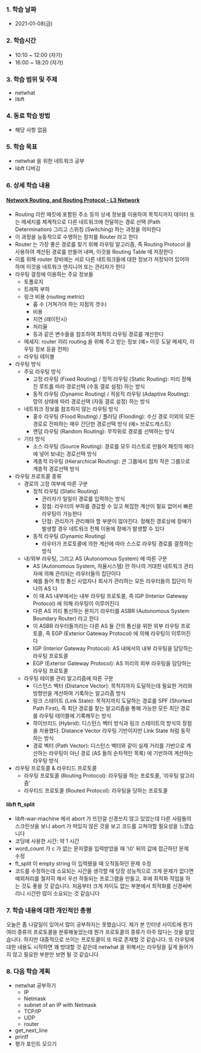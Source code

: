 ### 1. 학습 날짜

- 2021-01-08(금)

### 2. 학습시간

- 10:10 ~ 12:00 (자가)
- 16:00 ~ 18:20 (자가)

### 3. 학습 범위 및 주제

- netwhat
- libft

### 4. 동료 학습 방법

- 해당 사항 없음

### 5. 학습 목표

- netwhat 을 위한 네트워크 공부
- libft 디버깅

### 6. 상세 학습 내용

#### [Network Routing, and Routing Protocol - L3 Network](https://www.stevenjlee.net/2020/06/14/이해하기-라우팅-routing-그리고-라우팅-프로토콜-routing-protocol-l3/)

- Routing 이란 패킷에 포함된 주소 등의 상세 정보를 이용하여 목적지까지 데이터 또는 메세지를 체계적으로 다른 네트워크에 전달하는 경로 선택 (Path Determination) 그리고 스위칭 (Switching) 하는 과정을 의미한다
- 이 과정을 능동적으로 수행하는 장치를 Router 라고 한다
- Router 는 가장 좋은 경로를 찾기 위해 라우팅 알고리즘, 즉 Routing Protocol 을 사용하여 계산된 경로를 만들어 내며, 이것을 Routing Table 에 저장한다
- 이를 위해 router 장비에는 서로 다른 네트워크들에 대한 정보가 저장되어 있어야 하며 이것을 네트워크 엔지니어 또는 관리자가 한다
- 라우팅 결정에 이용하는 주요 정보들
  - 토폴로지
  - 트래픽 부하
  - 링크 비용 (routing metric)
    - 홉 수 (거쳐가야 하는 지점의 갯수)
    - 비용
    - 지연 (레이턴시)
    - 처리율
    - 등과 같은 변수들을 참조하여 최적의 라우팅 경로를 계산한다
  - 메세지: router 끼리 routing 을 위해 주고 받는 정보 (예> 이웃 도달 메세지, 라우팅 정보 등을 전파)
  - 라우팅 테이블
- 라우팅 방식
  - 주요 라우팅 방식
    - 고정 라우팅 (Fixed Routing) / 정적 라우팅 (Static Routing): 미리 정해진 루트를 따라 경로선택 (수동 결로 설정) 하는 방식
    - 동적 라우팅 (Dynamic Routing) / 적응적 라우팅 (Adaptive Routing): 망의 상태에 따라 경로선택 (자동 결로 설정) 하는 방식
  - 네트워크 정보를 참조하지 않는 라우팅 방식
    - 홍수 라우팅 (Flood Routing) / 플러딩 (Flooding): 수신 경로 이외의 모든 경로로 전파하는 매우 간단한 경로선택 방식 (예> 브로드캐스트)
    - 랜덤 라우팅 (Random Routing): 무작위로 경로를 선택하는 방식
  - 기타 방식
    - 소스 라우팅 (Source Routing): 경로를 모두 리스트로 만들어 패킷의 헤더에 넣어 보내는 경로선택 방식
    - 계층적 라우팅 (Hierarchical Routing): 큰 그룹에서 점차 작은 그룹으로 계층적 경로선택 방식
- 라우팅 프로토콜 종류
  - 경로의 고정 여부에 따른 구분
    - 정적 라우팅 (Static Routing)
      - 관리자가 일일이 경로를 입력하는 방식
	  - 장점: 라우터의 부하를 경감할 수 있고 복잡한 계산이 필요 없어서 빠른 라우팅이 가능한다
	  - 단점: 관리자가 관리해야 할 부분이 많아진다. 정해진 경로상에 장애가 발생할 경우 네트워크 전체 이용에 장애가 발생할 수 있다
	- 동적 라우팅 (Dynamic Routing)
	  - 라우터가 프로토콜에 의한 계산에 따라 스스로 라우팅 경로를 결정하는 방식
  - 내/외부 라우팅, 그리고 AS (Autonomous System) 에 따른 구분
    - AS (Autonomous System, 자율시스템) 란 하나의 거대한 네트워크 관리자에 의해 관리되는 라우터들의 집단이다
    - 예를 들어 특정 통신 사업자나 회사가 관리하는 모든 라우터들의 집단이 하나의 AS 다
    - 이 때 AS 내부에서는 내부 라우팅 프로토콜, 즉 IGP (Interior Gateway Protocol) 에 의해 라우팅이 이루어진다
    - 다른 AS 끼리 통신하는 문지기 라우터를 ASBR (Autonomous System Boundary Router) 라고 한다
    - 이 ASBR 라우터들끼리는 다른 AS 들 간의 통신을 위한 외부 라우팅 프로토콜, 즉 EGP (Exterior Gateway Protocol) 에 의해 라우팅이 이루어진다
	- IGP (Interior Gateway Protocol): AS 내에서의 내부 라우팅을 담당하는 라우팅 프로토콜
	- EGP (Exterior Gateway Protocol): AS 끼리의 외부 라우팅을 담당하는 라우팅 프로토콜
  - 라우팅 테이블 관리 알고리즘에 따른 구분
	- 디스턴스 벡터 (Distance Vector): 목적지까지 도달하는데 필요한 거리와 방향만을 계산하여 기록하는 알고리즘 방식
    - 링크 스테이트 (Link State): 목적지까지 도달하는 경로를 SPF (Shortest Path First), 즉 최단 경로를 찾는 알고리즘을 통해 가능한 모든 최단 경로를 라우팅 테이블에 기록해두는 방식
    - 하이브리드 (Hybrid): 디스턴스 벡터 방식과 링크 스테이트의 방식의 장점을 차용했다. Distance Vector 라우팅 기반이지만 Link State 처럼 동작하는 방식
    - 경로 벡터 (Path Vector): 디스턴스 벡터와 같이 실제 거리를 기반으로 계산하는 라우팅이 아닌 경로 (AS 들의 순차적인 목록) 에 기반하여 계산하는 라우팅 방식
- 라우팅 프로토콜 & 라우티드 프로토콜
  - 라우팅 프로토콜 (Routing Protocol): 라우팅을 하는 프로토콜, '라우팅 알고리즘'
  - 라우티드 프로토콜 (Routed Protocol): 라우팅을 당하는 프로토콜

#### libft ft\_split

- libft-war-machine 에서 abort 가 뜨던걸 신경쓰지 않고 있었는데 다른 사람들의 스크린샷을 보니 abort 가 떠있지 않은 것을 보고 코드를 고쳐야할 필요성을 느꼈습니다
- 코딩에 사용한 시간: 약 1 시간
- word\_count 가 c 가 없는 문자열을 입력받았을 때 '\0' 뒤의 값에 접근하던 문제 수정
- ft\_split 이 empty string 이 입력됐을 때 오작동하던 문제 수정
- 코드를 수정하는데 소요되는 시간을 생각할 때 당장 성능적으로 크게 문제가 없다면 예외처리를 철저히 해서 우선 작동되는 프로그램을 만들고, 후에 최적화 작업을 하는 것도 좋을 것 같습니다. 처음부터 크게 차이도 없는 부분에서 최적화를 신경써버리니 시간만 많이 소요되는 것 같습니다

### 7. 학습 내용에 대한 개인적인 총평

오늘은 좀 나갈일이 있어서 많이 공부하지는 못했습니다. 제가 본 인터넷 사이트에 뭔가 여러 종류의 프로토콜을 분류해놓았는데 뭔가 프로토콜의 종류가 아주 많다는 것을 알았습니다. 하지만 대중적으로 쓰이는 프로토콜이 또 따로 존재할 것 같습니다. 또 라우팅에 대한 내용도 시작하면 꽤 방대할 것 같은데 netwhat 을 위해서는 라우팅을 깊게 들어가지 않고 필요한 부분만 보면 될 것 같습니다

### 8. 다음 학습 계획

- netwhat 공부하기
  - IP
  - Netmask
  - subnet of an IP with Netmask
  - TCP/IP
  - UDP
  - router
- get\_next\_line
- printf
- 평가 포인트 모으기
